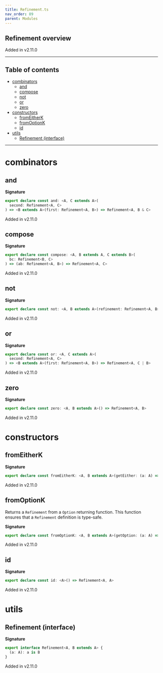 ```yaml
---
title: Refinement.ts
nav_order: 89
parent: Modules
---
```


## Refinement overview

Added in v2.11.0

---

<h2 class="text-delta">Table of contents</h2>

- [combinators](#combinators)
  - [and](#and)
  - [compose](#compose)
  - [not](#not)
  - [or](#or)
  - [zero](#zero)
- [constructors](#constructors)
  - [fromEitherK](#fromeitherk)
  - [fromOptionK](#fromoptionk)
  - [id](#id)
- [utils](#utils)
  - [Refinement (interface)](#refinement-interface)

---

# combinators

## and

**Signature**

```ts
export declare const and: <A, C extends A>(
  second: Refinement<A, C>
) => <B extends A>(first: Refinement<A, B>) => Refinement<A, B & C>
```

Added in v2.11.0

## compose

**Signature**

```ts
export declare const compose: <A, B extends A, C extends B>(
  bc: Refinement<B, C>
) => (ab: Refinement<A, B>) => Refinement<A, C>
```

Added in v2.11.0

## not

**Signature**

```ts
export declare const not: <A, B extends A>(refinement: Refinement<A, B>) => Refinement<A, Exclude<A, B>>
```

Added in v2.11.0

## or

**Signature**

```ts
export declare const or: <A, C extends A>(
  second: Refinement<A, C>
) => <B extends A>(first: Refinement<A, B>) => Refinement<A, C | B>
```

Added in v2.11.0

## zero

**Signature**

```ts
export declare const zero: <A, B extends A>() => Refinement<A, B>
```

Added in v2.11.0

# constructors

## fromEitherK

**Signature**

```ts
export declare const fromEitherK: <A, B extends A>(getEither: (a: A) => Either<unknown, B>) => Refinement<A, B>
```

Added in v2.11.0

## fromOptionK

Returns a `Refinement` from a `Option` returning function.
This function ensures that a `Refinement` definition is type-safe.

**Signature**

```ts
export declare const fromOptionK: <A, B extends A>(getOption: (a: A) => Option<B>) => Refinement<A, B>
```

Added in v2.11.0

## id

**Signature**

```ts
export declare const id: <A>() => Refinement<A, A>
```

Added in v2.11.0

# utils

## Refinement (interface)

**Signature**

```ts
export interface Refinement<A, B extends A> {
  (a: A): a is B
}
```

Added in v2.11.0
